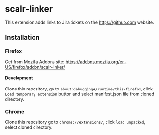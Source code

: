 # scalr-linker

This extension adds links to Jira tickets on the https://github.com website.

## Installation

### Firefox
Get from Mozilla Addons site: https://addons.mozilla.org/en-US/firefox/addon/scalr-linker/

#### Development
Clone this repository,
go to `about:debugging#/runtime/this-firefox`,
click `Load temporary extension` button and select manifest.json file from cloned directory.

### Chrome
Clone this repository
go to `chrome://extensions/`, click `load unpacked`, select cloned directory.
